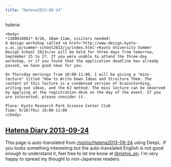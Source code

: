 ```yaml
---
title: "Hatena2013-09-24"
---
```


hatena

```
<body>
*1380010881* 9/26, 10am-11am, visitors needed!
A design workshop called <a href='http://www.design.kyoto-u.ac.jp/summer-school2013/ja/index.html'>Kyoto University Summer Design School 2013</a> will be held for three days from tomorrow, September 25 to 27. If you were unable to attend the three-day workshop, or if you found that the application deadline has already passed, we have good news for you.

On Thursday mornings from 10:00-11:00, I will be giving a "mini-lecture" titled "How to Write Down Ideas and Structure Them. The content of this lecture is a condensed version of brainstorming, writing out ideas, and the KJ method. The mini lecture can be observed by applying at the registration desk on the day of the event. If you are interested, please consider it.

Place: Kyoto Research Park Science Center Club
Time: 9/26(Thu) 10:00-11:00
</body>
```


[Hatena Diary 2013-09-24](https://nishiohirokazu.hatenadiary.org/archive/2013/09/24)
---
This page is auto-translated from [/nishio/Hatena2013-09-24](https://scrapbox.io/nishio/Hatena2013-09-24) using DeepL. If you looks something interesting but the auto-translated English is not good enough to understand it, feel free to let me know at [@nishio_en](https://twitter.com/nishio_en). I'm very happy to spread my thought to non-Japanese readers.